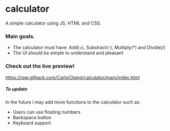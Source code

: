 # calculator
A simple calculator using JS, HTML and CSS.

### Main goals.
- The calculator must have: Add(+), Substract(-), Multiply(*) and Divide(/)
- The UI should be simple to understand and pleasant

### Check out the live preview!

https://raw.githack.com/CarloChang/calculator/main/index.html

##### To update

In the future I may add more functions to the calculator such as: 

- Users can use floating numbers
- Backspace button
- Keyboard support
